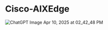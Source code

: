 # Cisco-AIXEdge

![ChatGPT Image Apr 10, 2025 at 02_42_48 PM](https://github.com/user-attachments/assets/0e3440bc-28d5-4f00-9c72-f1171627d67a)
